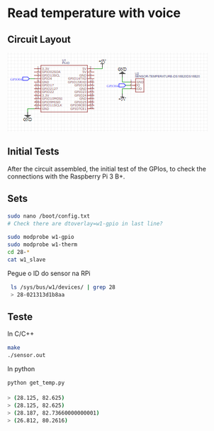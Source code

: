 # Read temperature with voice

## Circuit Layout
![rgb](../images/RPiDs18b20.png)

## Initial Tests

After the circuit assembled, the initial test of the GPIos, to check the connections with the Raspberry Pi 3 B+.

## Sets
```sh
sudo nano /boot/config.txt
# Check there are dtoverlay=w1-gpio in last line? 
```

```sh
sudo modprobe w1-gpio
sudo modprobe w1-therm
cd 28-*
cat w1_slave
```

Pegue o ID do sensor na RPi
```sh
 ls /sys/bus/w1/devices/ | grep 28
 > 28-021313d1b8aa
```
## Teste

In C/C++
```sh
make
./sensor.out
```

In python
```sh
python get_temp.py

> (28.125, 82.625)
> (28.125, 82.625)
> (28.187, 82.73660000000001)
> (26.812, 80.2616)
```